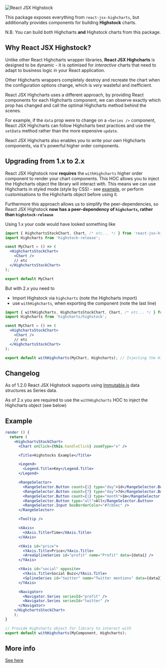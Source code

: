 ![React JSX Highstock](https://user-images.githubusercontent.com/2003804/40682476-c1ea6be4-6383-11e8-826c-a617db5ef726.png)

This package exposes everything from `react-jsx-highcharts`, but additionally provides components for building **Highstock** charts.

N.B. You can build *both* Highcharts **and** Highstock charts from this package.

## Why React JSX Highstock?

Unlike other React Highcharts wrapper libraries, **React JSX Highcharts** is designed to be dynamic - it is optimised for *interactive* charts that need to adapt to business logic in your React application.

Other Highcharts wrappers completely destroy and recreate the chart when the configuration options change, which is *very* wasteful and inefficient.

React JSX Highcharts uses a different approach, by providing React components for each Highcharts component, we can observe exactly which prop has changed and call the optimal Highcharts method behind the scenes.

For example, if the `data` prop were to change on a `<Series />` component, React JSX Highcharts can follow Highcharts best practices and use the `setData` method rather than the more expensive `update`.

React JSX Highcharts also enables you to write your *own* Highcharts components, via it's powerful higher order components.

## Upgrading from 1.x to 2.x

React JSX Highstock now **requires** the `withHighcharts` higher order component to render your chart components. This HOC allows you to inject the Highcharts object the library will interact with.
This means we can use Highcharts in styled mode (style by CSS) - see [example](https://whawker.github.io/react-jsx-highcharts/examples/StyleByCSS/index.html), or perform customisations to the Highcharts object before using it.

Furthermore this approach allows us to simplify the peer-dependencies, so React JSX Highstock **now has a peer-dependency of `highcharts`, rather than `highstock-release`**

Using 1.x your code would have looked something like

```jsx
import { HighchartsStockChart, Chart, /* etc... */ } from 'react-jsx-highstock';
import Highcharts from 'highstock-release';

const MyChart = () => (
  <HighchartsStockChart>
    <Chart />
    // etc
  </HighchartsStockChart>
);

export default MyChart
```

But with 2.x you need to
 - Import Highstock via `highcharts` (note the Highcharts import)
 - use `withHighcharts`, when exporting the component (note the last line)

```jsx
import { withHighcharts, HighchartsStockChart, Chart, /* etc... */ } from 'react-jsx-highstock';
import Highcharts from 'highcharts/highstock';

const MyChart = () => (
  <HighchartsStockChart>
    <Chart />
    // etc
  </HighchartsStockChart>
);

export default withHighcharts(MyChart, Highcharts); // Injecting the Highstock object
```

## Changelog

As of 1.2.0 React JSX Highstock supports using [Immutable.js](https://facebook.github.io/immutable-js/) data structures as Series data.

As of 2.x you are required to use the `withHighcharts` HOC to inject the Highcharts object (see below)

## Example

```jsx
render () {
  return (
    <HighchartsStockChart>
      <Chart onClick={this.handleClick} zoomType="x" />

      <Title>Highstocks Example</Title>

      <Legend>
        <Legend.Title>Key</Legend.Title>
      </Legend>

      <RangeSelector>
        <RangeSelector.Button count={1} type="day">1d</RangeSelector.Button>
        <RangeSelector.Button count={7} type="day">7d</RangeSelector.Button>
        <RangeSelector.Button count={1} type="month">1m</RangeSelector.Button>
        <RangeSelector.Button type="all">All</RangeSelector.Button>
        <RangeSelector.Input boxBorderColor="#7cb5ec" />
      </RangeSelector>

      <Tooltip />

      <XAxis>
        <XAxis.Title>Time</XAxis.Title>
      </XAxis>

      <YAxis id="price">
        <YAxis.Title>Price</YAxis.Title>
        <AreaSplineSeries id="profit" name="Profit" data={data1} />
      </YAxis>

      <YAxis id="social" opposite>
        <YAxis.Title>Social Buzz</YAxis.Title>
        <SplineSeries id="twitter" name="Twitter mentions" data={data2} />
      </YAxis>

      <Navigator>
        <Navigator.Series seriesId="profit" />
        <Navigator.Series seriesId="twitter" />
      </Navigator>
    </HighchartsStockChart>
    );
}

// Provide Highcharts object for library to interact with
export default withHighcharts(MyComponent, Highcharts);
```

## More info

[See here](https://www.npmjs.com/package/react-jsx-highcharts)
